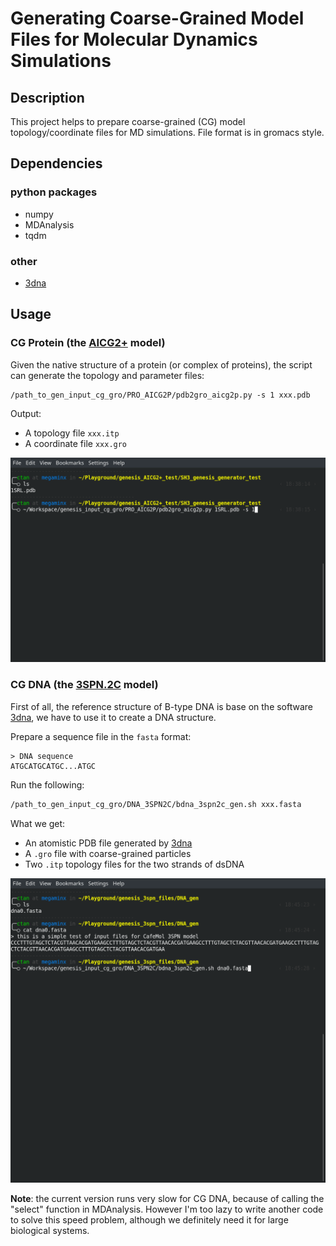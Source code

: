 # Generating Coarse-Grained Model Files for Molecular Dynamics Simulations

## Description
This project helps to prepare coarse-grained (CG) model topology/coordinate files for MD simulations.
File format is in gromacs style.

## Dependencies

### python packages
- numpy
- MDAnalysis
- tqdm

### other
- [3dna](http://x3dna.org/)

## Usage

### CG Protein (the [AICG2+](https://doi.org/10.1073/pnas.1402768111) model)

Given the native structure of a protein (or complex of proteins), the script
can generate the topology and parameter files: 
```
/path_to_gen_input_cg_gro/PRO_AICG2P/pdb2gro_aicg2p.py -s 1 xxx.pdb
```

Output:
- A topology file `xxx.itp`
- A coordinate file `xxx.gro`

![Protein AICG2+ file preparation.](/share/img/pro_aicg2p.gif)

### CG DNA (the [3SPN.2C](https://doi.org/10.1063/1.4897649) model)

First of all, the reference structure of B-type DNA is base on the software
[3dna](http://x3dna.org/), we have to use it to create a DNA structure.

Prepare a sequence file in the `fasta` format:
```
> DNA sequence
ATGCATGCATGC...ATGC
```

Run the following:
```bash
/path_to_gen_input_cg_gro/DNA_3SPN2C/bdna_3spn2c_gen.sh xxx.fasta
```

What we get:
- An atomistic PDB file generated by [3dna](http://x3dna.org/)
- A `.gro` file with coarse-grained particles
- Two `.itp` topology files for the two strands of dsDNA

![DNA 3SPN.2C file preparation.](/share/img/dna_3spn2c.gif)

**Note**: the current version runs very slow for CG DNA, because of calling the
"select" function in MDAnalysis.  However I'm too lazy to write another code to
solve this speed problem, although we definitely need it for large biological
systems.
